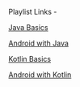 Playlist Links - 

[Java Basics](https://www.youtube.com/watch?v=WOUpjal8ee4&list=PLsyeobzWxl7oZ-fxDYkOToURHhMuWD1BK) 

[Android with Java](https://www.youtube.com/playlist?list=PLu0W_9lII9aiL0kysYlfSOUgY5rNlOhUd)

[Kotlin Basics](https://www.youtube.com/playlist?list=PLlxmoA0rQ-LwgK1JsnMsakYNACYGa1cjR)

[Android with Kotlin](https://youtube.com/playlist?list=PLlxmoA0rQ-Lw5k_QCqVl3rsoJOnb_00UV)
